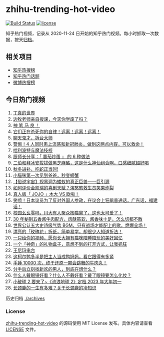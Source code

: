# zhihu-trending-hot-video

[![Build Status](https://github.com/justjavac/zhihu-trending-hot-video/workflows/ci/badge.svg?branch=master)](https://github.com/justjavac/zhihu-trending-hot-video/actions)
[![license](https://img.shields.io/github/license/justjavac/zhihu-trending-hot-video)](https://github.com/justjavac/zhihu-trending-hot-video/blob/master/LICENSE)

知乎热门视频，记录从 2020-11-24 日开始的知乎热门视频。每小时抓取一次数据，按天[归档](./archives)。

## 相关项目

- [知乎热搜榜](https://github.com/justjavac/zhihu-trending-top-search)
- [知乎热门话题](https://github.com/justjavac/zhihu-trending-hot-questions)
- [微博热搜榜](https://github.com/justjavac/weibo-trending-hot-search)

## 今日热门视频

<!-- BEGIN -->
<!-- 最后更新时间 Sat Nov 28 2020 18:08:17 GMT+0800 (CST) -->
1. [丁真的世界](https://www.zhihu.com/zvideo/1315813149224497152)
1. [边牧老师亲自授课，今天你学废了吗？](https://www.zhihu.com/zvideo/1315654767554113536)
1. [神 笔 马 良 ！](https://www.zhihu.com/zvideo/1315668806484721664)
1. [它们正在杀死你的自律！远离！远离！远离！](https://www.zhihu.com/zvideo/1315737392952369152)
1. [聊天鬼才，拆台大师](https://www.zhihu.com/zvideo/1316044112568004608)
1. [警惕！4 人同时患上流感和新冠肺炎，做到这两点内容，可以救命！](https://www.zhihu.com/zvideo/1315765577240248320)
1. [哈利波特与魔法技校](https://www.zhihu.com/zvideo/1315764463610257408)
1. [厨师长分享：「 番茄炒蛋 」 的 6 种做法](https://www.zhihu.com/zvideo/1315985176045027328)
1. [二伯和拜冰安拔拔做黑芝麻酪，这是什么神仙组合啊，口感细腻超好喝](https://www.zhihu.com/zvideo/1315707288435208192)
1. [秋冬进补，吃蛇正当时!](https://www.zhihu.com/zvideo/1315995324779728896)
1. [小猫咪第一次见到爸爸，秒变螃蟹](https://www.zhihu.com/zvideo/1315675424962740224)
1. [【俗说宇宙】视黑洞为蝼蚁的真正巨兽——巨引源](https://www.zhihu.com/zvideo/1315473801439182848)
1. [如何评价金凯瑞的喜剧天赋？演憨憨救生员笑果炸裂](https://www.zhihu.com/zvideo/1314382167238066176)
1. [真人版「 JOJO 」木大 VS 欧啦！](https://www.zhihu.com/zvideo/1315721041549598720)
1. [笑喷！日本议员为了反对外国人参政，在议会上狂飙普通话，广东话，福建话！](https://www.zhihu.com/zvideo/1315746273249587200)
1. [校园幺幺零吗，川大有人聚众掏猫窝了，这也太可爱了！](https://www.zhihu.com/zvideo/1315680060129685504)
1. [30 年秘制五香酱牛肉配方，肉酥筋软，酱香味十足，怎么切都不散](https://www.zhihu.com/zvideo/1315676394190848000)
1. [世界公认五大史诗级气势 BGM，只有战场才能配上的歌，燃爆全场！](https://www.zhihu.com/zvideo/1315577659074973696)
1. [漂亮的「玫瑰花」折纸，简单易学，却很少人知道折法！](https://www.zhihu.com/zvideo/1314631800963026944)
1. [一只给你的视频，愿你长大拥有猫咪陪睡陪玩的美好回忆](https://www.zhihu.com/zvideo/1315643329695383552)
1. [一个「神奇」的礼物盒子，意想不到的打开方式，让我抓狂](https://www.zhihu.com/zvideo/1314896959414050816)
1. [王尼玛电台](https://www.zhihu.com/zvideo/1315753648999919616)
1. [这柯尔鸭多半是把主人当成鸭妈妈，看它跟得有多紧](https://www.zhihu.com/zvideo/1315609797438537728)
1. [手锤 10000 次，终于还原一颗会跳舞的牛肉丸！](https://www.zhihu.com/zvideo/1314678613263220736)
1. [分手后立刻找新欢的男人，到底在想什么？](https://www.zhihu.com/zvideo/1315000171366424576)
1. [什么人戴眼镜好看？什么人不戴好看？戴了眼镜要怎么化妆？](https://www.zhihu.com/zvideo/1314619816858910720)
1. [小破球 2 要来了~《流浪地球 2》定档 2023 年大年初一](https://www.zhihu.com/zvideo/1315618625239994368)
1. [长颈鹿的一生有多难？关于长颈鹿的冷知识](https://www.zhihu.com/zvideo/1314638828427780096)
<!-- END -->

历史归档 [./archives](./archives)

### License

[zhihu-trending-hot-video](https://github.com/justjavac/zhihu-trending-hot-video) 的源码使用 MIT License 发布。具体内容请查看 [LICENSE](./LICENSE) 文件。
